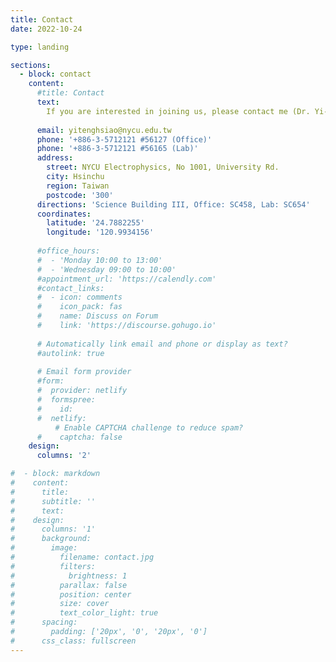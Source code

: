 ```yaml
---
title: Contact
date: 2022-10-24

type: landing

sections:
  - block: contact
    content:
      #title: Contact
      text: 
        If you are interested in joining us, please contact me (Dr. Yi-Teng Hsiao).
      
      email: yitenghsiao@nycu.edu.tw
      phone: '+886-3-5712121 #56127 (Office)'
      phone: '+886-3-5712121 #56165 (Lab)'
      address:
        street: NYCU Electrophysics, No 1001, University Rd.
        city: Hsinchu
        region: Taiwan
        postcode: '300'
      directions: 'Science Building III, Office: SC458, Lab: SC654'
      coordinates:
        latitude: '24.7882255'
        longitude: '120.9934156'
      
      #office_hours:
      #  - 'Monday 10:00 to 13:00'
      #  - 'Wednesday 09:00 to 10:00'
      #appointment_url: 'https://calendly.com'
      #contact_links:
      #  - icon: comments
      #    icon_pack: fas
      #    name: Discuss on Forum
      #    link: 'https://discourse.gohugo.io'
    
      # Automatically link email and phone or display as text?
      #autolink: true
    
      # Email form provider
      #form:
      #  provider: netlify
      #  formspree:
      #    id:
      #  netlify:
          # Enable CAPTCHA challenge to reduce spam?
      #    captcha: false
    design:
      columns: '2'

#  - block: markdown
#    content:
#      title:
#      subtitle: ''
#      text:
#    design:
#      columns: '1'
#      background:
#        image: 
#          filename: contact.jpg
#          filters:
#            brightness: 1
#          parallax: false
#          position: center
#          size: cover
#          text_color_light: true
#      spacing:
#        padding: ['20px', '0', '20px', '0']
#      css_class: fullscreen
---
```

